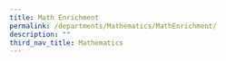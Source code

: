 ```yaml
---
title: Math Enrichment
permalink: /departments/Mathematics/MathEnrichment/
description: ""
third_nav_title: Mathematics
---
```

